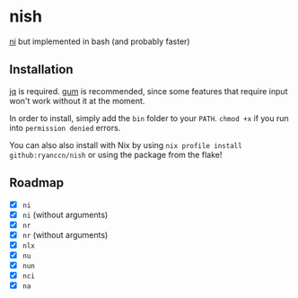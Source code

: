 # nish

[ni](https://github.com/antfu/ni) but implemented in bash (and probably faster)

## Installation

[jq](https://github.com/jqlang/jq) is required. [gum](https://github.com/charmbracelet/gum) is recommended, since some features that require input won't work without it at the moment.

In order to install, simply add the `bin` folder to your `PATH`. `chmod +x` if you run into `permission denied` errors.

You can also also install with Nix by using `nix profile install github:ryanccn/nish` or using the package from the flake!

## Roadmap

- [x] `ni`
- [x] `ni` (without arguments)
- [x] `nr`
- [x] `nr` (without arguments)
- [x] `nlx`
- [x] `nu`
- [x] `nun`
- [x] `nci`
- [x] `na`
